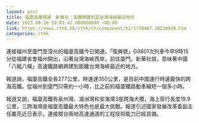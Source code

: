 ```yaml
---
layout: post
title: 福廈高鐵開通　新華社：高鐵網建到距台灣海峽最近地方
date: 2023-09-28 10:03:42.000000000 +08:00
link: https://news.rthk.hk/rthk/ch/component/k2/1720487-20230928.htm
categories: rthk
---
```


連接福州至廈門至漳州的福廈高鐵今日開通，「復興號」G9801次列車今早9時15分從福建省會福州開出，沿著台灣海峽西岸，前往廈門。新華社說，意味著中國「八縱八橫」高速鐵路網興建到距離台灣海峽最近的地方。

報道說，福廈高鐵全長277公里，時速達350公里，是目前中國運行時速最快的跨海高鐵。從福州到廈門只需約一小時，比之前的福廈鐵路動車縮短一個多小時。

報道又說，福廈高鐵有泉州灣、湄洲灣和安海灣3座跨海大橋，海上穿行長度19.9公里，三跨海灣是福廈高鐵最大特色也是最大挑戰。報道引述國家發展改革委副主任叢亮近日表示，連接閩台兩地高速通道的工程技術能力已經具備。
